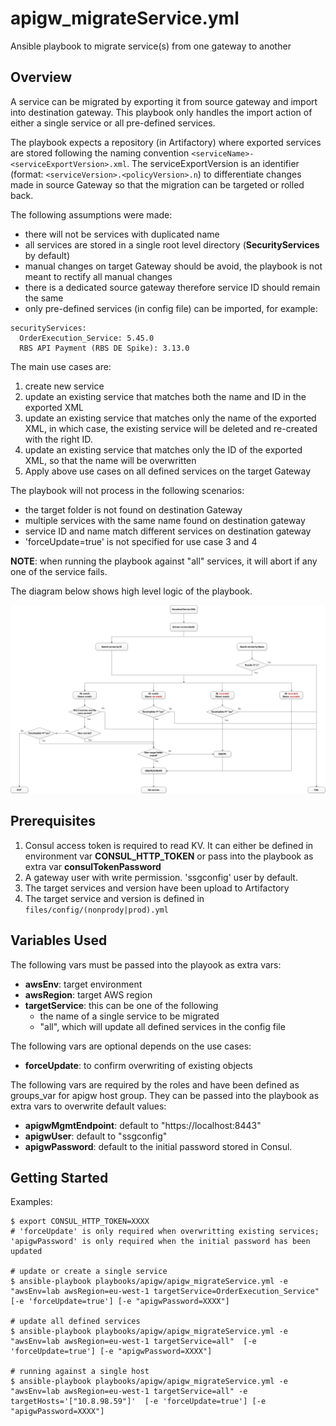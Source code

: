 # apigw_migrateService.yml

Ansible playbook to migrate service(s) from one gateway to another 

## Overview

A service can be migrated by exporting it from source gateway and import into destination gateway. This playbook only handles the import action of either a single service or all pre-defined services.

The playbook expects a repository (in Artifactory) where exported services are stored following the naming convention ```<serviceName>-<serviceExportVersion>.xml```. The serviceExportVersion is an identifier (format: ```<serviceVersion>.<policyVersion>.n```) to differentiate changes made in source Gateway so that the migration can be targeted or rolled back.

The following assumptions were made:
- there will not be services with duplicated name
- all services are stored in a single root level directory (**SecurityServices** by default)
- manual changes on target Gateway should be avoid, the playbook is not meant to rectify all manual changes
- there is a dedicated source gateway therefore service ID should remain the same
- only pre-defined services (in config file) can be imported, for example:
```
securityServices:
  OrderExecution_Service: 5.45.0
  RBS API Payment (RBS DE Spike): 3.13.0
```

The main use cases are:

1. create new service 
2. update an existing service that matches both the name and ID in the exported XML
3. update an existing service that matches only the name of the exported XML, in which case, the existing service will be deleted and re-created with the right ID.
4. update an existing service that matches only the ID of the exported XML, so that the name will be overwritten 
5. Apply above use cases on all defined services on the target Gateway

The playbook will not process in the following scenarios:
- the target folder is not found on destination Gateway
- multiple services with the same name found on destination gateway 
- service ID and name match different services on destination gateway
- 'forceUpdate=true' is not specified for use case 3 and 4

**NOTE**: when running the playbook against "all" services, it will abort if any one of the service fails.

The diagram below shows high level logic of the playbook.

![Service Migration Flow](files/serviceMigrationFlow.png)
 
## Prerequisites

1. Consul access token is required to read KV. It can either be defined in environment var **CONSUL_HTTP_TOKEN** or pass into the playbook as extra var **consulTokenPassword**
2. A gateway user with write permission. 'ssgconfig' user by default.
3. The target services and version have been upload to Artifactory
4. The target service and version is defined in ```files/config/(nonprody|prod).yml```

## Variables Used

The following vars must be passed into the playook as extra vars:
- **awsEnv**: target environment
- **awsRegion**: target AWS region
- **targetService**: this can be one of the following
   - the name of a single service to be migrated
   - "all", which will update all defined services in the config file

The following vars are optional depends on the use cases:
- **forceUpdate**: to confirm overwriting of existing objects

The following vars are required by the roles and have been defined as groups_var for apigw host group. They can be passed into the playbook as extra vars to overwrite default values:
- **apigwMgmtEndpoint**: default to "https://localhost:8443"
- **apigwUser**: default to "ssgconfig"
- **apigwPassword**: default to the initial password stored in Consul.

## Getting Started

Examples:
```
$ export CONSUL_HTTP_TOKEN=XXXX
# 'forceUpdate' is only required when overwritting existing services; 'apigwPassword' is only required when the initial password has been updated

# update or create a single service
$ ansible-playbook playbooks/apigw/apigw_migrateService.yml -e "awsEnv=lab awsRegion=eu-west-1 targetService=OrderExecution_Service"  [-e 'forceUpdate=true'] [-e "apigwPassword=XXXX"]

# update all defined services
$ ansible-playbook playbooks/apigw/apigw_migrateService.yml -e "awsEnv=lab awsRegion=eu-west-1 targetService=all"  [-e 'forceUpdate=true'] [-e "apigwPassword=XXXX"]

# running against a single host
$ ansible-playbook playbooks/apigw/apigw_migrateService.yml -e "awsEnv=lab awsRegion=eu-west-1 targetService=all" -e targetHosts='["10.8.98.59"]'  [-e 'forceUpdate=true'] [-e "apigwPassword=XXXX"] 
```
